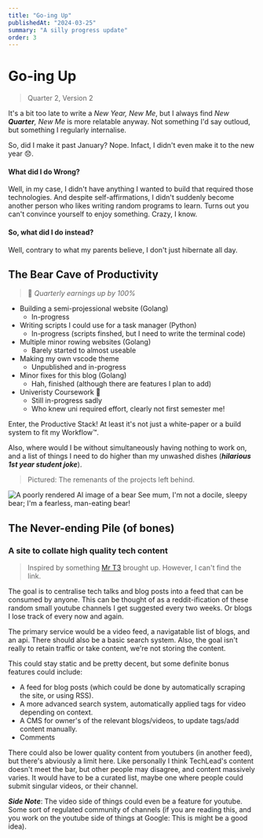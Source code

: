 ```yaml
---
title: "Go-ing Up"
publishedAt: "2024-03-25"
summary: "A silly progress update"
order: 3
---
```


# Go-ing Up

> Quarter 2, Version 2

It's a bit too late to write a _New Year, New Me_, but I always find _New **Quarter**, New Me_ is more relatable anyway. Not something I'd say outloud, but something I regularly internalise.

So, did I make it past January? Nope. Infact, I didn't even make it to the new year 😞.

#### What did I do Wrong?

Well, in my case, I didn't have anything I wanted to build that required those technologies. And despite self-affirmations, I didn't suddenly become another person who likes writing random programs to learn. Turns out you can't convince yourself to enjoy something. Crazy, I know.

#### So, what did I do instead?

Well, contrary to what my parents believe, I don't just hibernate all day.

## The Bear Cave of Productivity

> 🚀 _Quarterly earnings up by 100%_

- Building a semi-projessional website (Golang)
  - In-progress
- Writing scripts I could use for a task manager (Python)
  - In-progress (scripts finshed, but I need to write the terminal code)
- Multiple minor rowing websites (Golang)
  - Barely started to almost useable
- Making my own vscode theme
  - Unpublished and in-progress
- Minor fixes for this blog (Golang)
  - Hah, finished (although there are features I plan to add)
- Univeristy Coursework 🙁
  - Still in-progress sadly
  - Who knew uni required effort, clearly not first semester me!

Enter, the Productive Stack! At least it's not just a white-paper or a build system to fit my Workflow™.

Also, where would I be without simultaneously having nothing to work on, and a list of things I need to do higher than my unwashed dishes (**_hilarious 1st year student joke_**).

> Pictured: The remenants of the projects left behind.

![A poorly rendered AI image of a bear](/images/bear-in-cave.png)
See mum, I'm not a docile, sleepy bear; I'm a fearless, man-eating bear!

## The Never-ending Pile (of bones)

### A site to collate high quality tech content

> Inspired by something [Mr T3](https://t3.gg/) brought up. However, I can't find the link.

The goal is to centralise tech talks and blog posts into a feed that can be consumed by anyone. This can be thought of as a reddit-ification of these random small youtube channels I get suggested every two weeks. Or blogs I lose track of every now and again.

The primary service would be a video feed, a navigatable list of blogs, and an api. There should also be a basic search system. Also, the goal isn't really to retain traffic or take content, we're not storing the content.

This could stay static and be pretty decent, but some definite bonus features could include:

- A feed for blog posts (which could be done by automatically scraping the site, or using RSS).
- A more advanced search system, automatically applied tags for video depending on context.
- A CMS for owner's of the relevant blogs/videos, to update tags/add content manually.
- Comments

There could also be lower quality content from youtubers (in another feed), but there's abviously a limit here. Like personally I think TechLead's content doesn't meet the bar, but other people may disagree, and content massively varies. It would have to be a curated list, maybe one where people could submit singular videos, or their channel.

**_Side Note_**: The video side of things could even be a feature for youtube. Some sort of regulated community of channels (if you are reading this, and you work on the youtube side of things at Google: This is might be a good idea).

###
